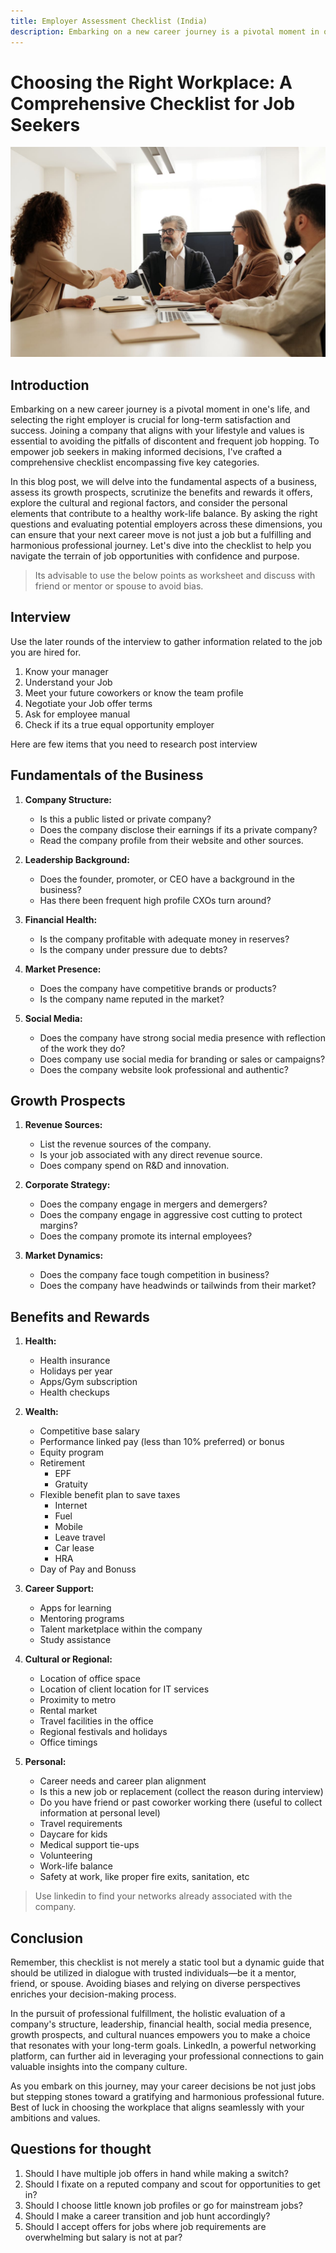 ```yaml
---
title: Employer Assessment Checklist (India)
description: Embarking on a new career journey is a pivotal moment in one's life, and selecting the right employer is crucial for long-term satisfaction and success. This checklist will help you access your next employer.
---
```


<head>
  <meta charSet="utf-8" />
  <meta property="og:title" content="Employer Assessment Checklist (India)" />
  <meta property="og:image" content="/img/docs/job-interview.jpg" />
  <meta property="og:url" content="http://dhbalaji.dev/docs/work-place/joining-check-list/shortlisting-employer" />
  <meta property="og:description" content="This checklist will help you access your next employer. Helps you decide if the company is right for you." />
  <meta property="og:type " content="article" />

  <meta name="twitter:title" content="Employer Assessment Checklist (India)" />
  <meta name="twitter:image" content="/img/docs/job-interview.jpg" />
  <meta name="twitter:description" content="This checklist will help you access your next employer. Helps you decide if the company is right for you." />
</head>

# Choosing the Right Workplace: A Comprehensive Checklist for Job Seekers

![Job Interview Success](/img/docs/job-interview.jpg)

## Introduction

Embarking on a new career journey is a pivotal moment in one's life, and selecting the right employer is crucial for long-term satisfaction and success. Joining a company that aligns with your lifestyle and values is essential to avoiding the pitfalls of discontent and frequent job hopping. To empower job seekers in making informed decisions, I've crafted a comprehensive checklist encompassing five key categories.

In this blog post, we will delve into the fundamental aspects of a business, assess its growth prospects, scrutinize the benefits and rewards it offers, explore the cultural and regional factors, and consider the personal elements that contribute to a healthy work-life balance. By asking the right questions and evaluating potential employers across these dimensions, you can ensure that your next career move is not just a job but a fulfilling and harmonious professional journey. Let's dive into the checklist to help you navigate the terrain of job opportunities with confidence and purpose.

> Its advisable to use the below points as worksheet and discuss with friend or mentor or spouse to avoid bias. 

## Interview

Use the later rounds of the interview to gather information related to the job you are hired for. 

1. Know your manager
2. Understand your Job
3. Meet your future coworkers or know the team profile
4. Negotiate your Job offer terms
5. Ask for employee manual
6. Check if its a true equal opportunity employer

Here are few items that you need to research post interview

## Fundamentals of the Business

1. **Company Structure:**
    - Is this a public listed or private company?
    - Does the company disclose their earnings if its a private company?
    - Read the company profile from their website and other sources.

2. **Leadership Background:**
    - Does the founder, promoter, or CEO have a background in the business?
    - Has there been frequent high profile CXOs turn around?

3. **Financial Health:**
    - Is the company profitable with adequate money in reserves?
    - Is the company under pressure due to debts?

4. **Market Presence:**
    - Does the company have competitive brands or products?
    - Is the company name reputed in the market?

5. **Social Media:**
    - Does the company have strong social media presence with reflection of the work they do?
    - Does company use social media for branding or sales or campaigns?
    - Does the company website look professional and authentic?

## Growth Prospects

1. **Revenue Sources:**
    - List the revenue sources of the company.
    - Is your job associated with any direct revenue source.
    - Does company spend on R&D and innovation.

2. **Corporate Strategy:**
    - Does the company engage in mergers and demergers?
    - Does the company engage in aggressive cost cutting to protect margins?
    - Does the company promote its internal employees?

3. **Market Dynamics:**
    - Does the company face tough competition in business?
    - Does the company have headwinds or tailwinds from their market?

## Benefits and Rewards

1. **Health:**
    * Health insurance
    * Holidays per year
    * Apps/Gym subscription
    * Health checkups

2. **Wealth:**
    * Competitive base salary
    * Performance linked pay (less than 10% preferred) or bonus
    * Equity program 
    * Retirement 
        * EPF
        * Gratuity
    * Flexible benefit plan to save taxes 
        * Internet
        * Fuel
        * Mobile
        * Leave travel
        * Car lease
        * HRA
    * Day of Pay and Bonuss

3. **Career Support:**
    * Apps for learning
    * Mentoring programs
    * Talent marketplace within the company
    * Study assistance

4. **Cultural or Regional:**
    * Location of office space
    * Location of client location for IT services
    * Proximity to metro
    * Rental market
    * Travel facilities in the office
    * Regional festivals and holidays
    * Office timings

5. **Personal:**
    * Career needs and career plan alignment
    * Is this a new job or replacement (collect the reason during interview)
    * Do you have friend or past coworker working there (useful to collect information at personal level)
    * Travel requirements
    * Daycare for kids
    * Medical support tie-ups
    * Volunteering
    * Work-life balance
    * Safety at work, like proper fire exits, sanitation, etc

> Use linkedin to find your networks already associated with the company.

## Conclusion

Remember, this checklist is not merely a static tool but a dynamic guide that should be utilized in dialogue with trusted individuals—be it a mentor, friend, or spouse. Avoiding biases and relying on diverse perspectives enriches your decision-making process.

In the pursuit of professional fulfillment, the holistic evaluation of a company's structure, leadership, financial health, social media presence, growth prospects, and cultural nuances empowers you to make a choice that resonates with your long-term goals. LinkedIn, a powerful networking platform, can further aid in leveraging your professional connections to gain valuable insights into the company culture.

As you embark on this journey, may your career decisions be not just jobs but stepping stones toward a gratifying and harmonious professional future. Best of luck in choosing the workplace that aligns seamlessly with your ambitions and values.


## Questions for thought

1. Should I have multiple job offers in hand while making a switch?
2. Should I fixate on a reputed company and scout for opportunities to get in?
3. Should I choose little known job profiles or go for mainstream jobs?
4. Should I make a career transition and job hunt accordingly?
5. Should I accept offers for jobs where job requirements are overwhelming but salary is not at par?